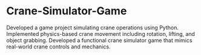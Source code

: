 # Crane-Simulator-Game
Developed a game project simulating crane operations using Python.  Implemented physics-based crane movement including rotation, lifting, and object grabbing. Developed a functional crane simulator game that mimics real-world crane controls and mechanics. 
